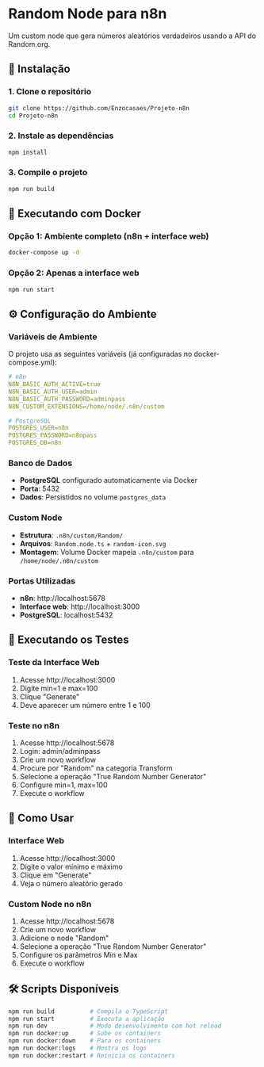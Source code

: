 # Random Node para n8n

Um custom node que gera números aleatórios verdadeiros usando a API do Random.org.




## 🚀 Instalação

### 1. Clone o repositório
```bash
git clone https://github.com/Enzocasaes/Projeto-n8n
cd Projeto-n8n
```

### 2. Instale as dependências
```bash
npm install
```

### 3. Compile o projeto
```bash
npm run build
```

## 🐳 Executando com Docker

### Opção 1: Ambiente completo (n8n + interface web)
```bash
docker-compose up -d
```

### Opção 2: Apenas a interface web
```bash
npm run start
```

## ⚙️ Configuração do Ambiente

### Variáveis de Ambiente

O projeto usa as seguintes variáveis (já configuradas no docker-compose.yml):

```yaml
# n8n
N8N_BASIC_AUTH_ACTIVE=true
N8N_BASIC_AUTH_USER=admin
N8N_BASIC_AUTH_PASSWORD=adminpass
N8N_CUSTOM_EXTENSIONS=/home/node/.n8n/custom

# PostgreSQL
POSTGRES_USER=n8n
POSTGRES_PASSWORD=n8npass
POSTGRES_DB=n8n
```

### Banco de Dados

- **PostgreSQL** configurado automaticamente via Docker
- **Porta**: 5432
- **Dados**: Persistidos no volume `postgres_data`

### Custom Node

- **Estrutura**: `.n8n/custom/Random/` 
- **Arquivos**: `Random.node.ts` + `random-icon.svg`
- **Montagem**: Volume Docker mapeia `.n8n/custom` para `/home/node/.n8n/custom`

### Portas Utilizadas

- **n8n**: http://localhost:5678
- **Interface web**: http://localhost:3000
- **PostgreSQL**: localhost:5432

## 🧪 Executando os Testes

### Teste da Interface Web
1. Acesse http://localhost:3000
2. Digite min=1 e max=100
3. Clique "Generate"
4. Deve aparecer um número entre 1 e 100


### Teste no n8n
1. Acesse http://localhost:5678
2. Login: admin/adminpass
3. Crie um novo workflow
4. Procure por "Random" na categoria Transform
5. Selecione a operação "True Random Number Generator"
6. Configure min=1, max=100
7. Execute o workflow

## 📖 Como Usar

### Interface Web
1. Acesse http://localhost:3000
2. Digite o valor mínimo e máximo
3. Clique em "Generate"
4. Veja o número aleatório gerado

### Custom Node no n8n
1. Acesse http://localhost:5678
2. Crie um novo workflow
3. Adicione o node "Random"
4. Selecione a operação "True Random Number Generator"
5. Configure os parâmetros Min e Max
6. Execute o workflow

## 🛠️ Scripts Disponíveis

```bash
npm run build          # Compila o TypeScript
npm run start          # Executa a aplicação
npm run dev            # Modo desenvolvimento com hot reload
npm run docker:up      # Sobe os containers
npm run docker:down    # Para os containers
npm run docker:logs    # Mostra os logs
npm run docker:restart # Reinicia os containers
```